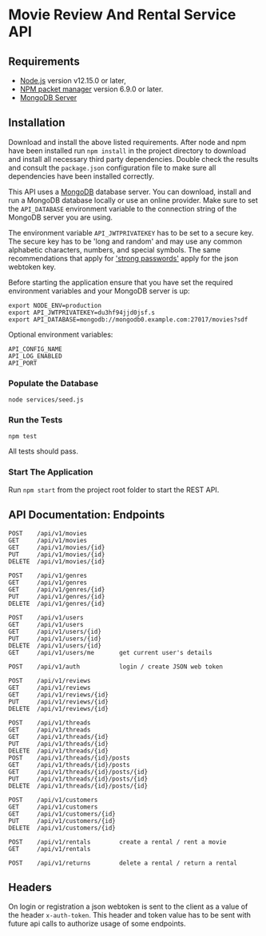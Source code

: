 # Movie Review And Rental Service API

## Requirements
- [Node.js](https://nodejs.org/en/) version v12.15.0 or later,
- [NPM packet manager](https://npmjs.com) version 6.9.0 or later.
- [MongoDB Server](https://www.mongodb.com/download-center/community)

## Installation
Download and install the above listed requirements.
After node and npm have been installed run `npm install` in the project
directory to download and install all necessary third party dependencies.
Double check the results and consult the `package.json` configuration file to
make sure all dependencies have been installed correctly.

This API uses a [MongoDB](https://www.mongodb.com/download-center/community)
database server. You can download, install and run a MongoDB database locally or
use an online provider. Make sure to set the `API_DATABASE` environment
variable to the connection string of the MongoDB server you are using.

The environment variable `API_JWTPRIVATEKEY` has to be set to a secure key.
The secure key has to be 'long and random' and may use any common alphabetic
characters, numbers, and special symbols. The same recommendations that apply
for ['strong passwords'](https://www.grc.com/passwords.htm) apply for the
json webtoken key.

Before starting the application ensure that you have set the required
environment variables and your MongoDB server is up:

    export NODE_ENV=production
    export API_JWTPRIVATEKEY=du3hf94jjd0jsf.s
    export API_DATABASE=mongodb://mongodb0.example.com:27017/movies?sdf

Optional environment variables:

    API_CONFIG_NAME
    API_LOG_ENABLED
    API_PORT

### Populate the Database

    node services/seed.js

### Run the Tests

    npm test

All tests should pass.

### Start The Application

Run `npm start` from the project root folder to start the REST API.

## API Documentation: Endpoints

    POST    /api/v1/movies
    GET     /api/v1/movies
    GET     /api/v1/movies/{id}
    PUT     /api/v1/movies/{id}
    DELETE  /api/v1/movies/{id}

    POST    /api/v1/genres
    GET     /api/v1/genres
    GET     /api/v1/genres/{id}
    PUT     /api/v1/genres/{id}
    DELETE  /api/v1/genres/{id}

    POST    /api/v1/users
    GET     /api/v1/users
    GET     /api/v1/users/{id}
    PUT     /api/v1/users/{id}
    DELETE  /api/v1/users/{id}
    GET     /api/v1/users/me       get current user's details

    POST    /api/v1/auth           login / create JSON web token

    POST    /api/v1/reviews
    GET     /api/v1/reviews
    GET     /api/v1/reviews/{id}
    PUT     /api/v1/reviews/{id}
    DELETE  /api/v1/reviews/{id}

    POST    /api/v1/threads
    GET     /api/v1/threads
    GET     /api/v1/threads/{id}
    PUT     /api/v1/threads/{id}
    DELETE  /api/v1/threads/{id}
    POST    /api/v1/threads/{id}/posts
    GET     /api/v1/threads/{id}/posts
    GET     /api/v1/threads/{id}/posts/{id}
    PUT     /api/v1/threads/{id}/posts/{id}
    DELETE  /api/v1/threads/{id}/posts/{id}

    POST    /api/v1/customers
    GET     /api/v1/customers
    GET     /api/v1/customers/{id}
    PUT     /api/v1/customers/{id}
    DELETE  /api/v1/customers/{id}

    POST    /api/v1/rentals        create a rental / rent a movie
    GET     /api/v1/rentals

    POST    /api/v1/returns        delete a rental / return a rental


## Headers
On login or registration a json webtoken is sent to the client as a value of
the header `x-auth-token`. This header and token value has to be sent with
future api calls to authorize usage of some endpoints.
